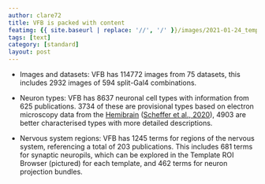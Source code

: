 ```yaml
---
author: clare72
title: VFB is packed with content
featimg: {{ site.baseurl | replace: '//', '/' }}/images/2021-01-24_template_ROI_browser_.png
tags: [text]
category: [standard]
layout: post
---
```


 - Images and datasets: VFB has 114772 images from 75 datasets, this includes 2932 images of 594 split-Gal4 combinations.

 - Neuron types: VFB has 8637 neuronal cell types with information from 625 publications. 3734 of these are provisional types based on electron microscopy data from the [Hemibrain](https://v2.virtualflybrain.org/org.geppetto.frontend/geppetto?id=VFB_00101384&i=VFB_00101384) ([Scheffer et al., 2020](https://doi.org/10.7554/eLife.57443)), 4903 are better characterised types with more detailed descriptions.

 - Nervous system regions: VFB has 1245 terms for regions of the nervous system, referencing a total of 203 publications. This includes 681 terms for synaptic neuropils, which can be explored in the Template ROI Browser (pictured) for each template, and 462 terms for neuron projection bundles.
 
